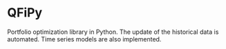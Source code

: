 # QFiPy
Portfolio optimization library in Python. The update of the historical data is automated. Time series models are also implemented.
